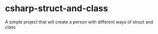 # csharp-struct-and-class
A simple project that will create a person with different ways of struct and class
